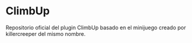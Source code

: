 ClimbUp
=======

Repositorio oficial del plugin ClimbUp basado en el minijuego creado por killercreeper del mismo nombre. 
